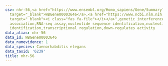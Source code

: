 ```yaml
---
csv: nhr-56,<a href="https://www.ensembl.org/Homo_sapiens/Gene/Summary?db=core;g=WBGene00003646"
  target="_blank">WBGene00003646</a>,<a href="https://www.ncbi.nlm.nih.gov/pubmed/27496166"
  target="_blank"><i class="fas fa-file"></i></a>",genetic interference,functional
  association,RNA-seq assay,nucleotide sequence identification,nucleotide sequence
  identification,transcriptional regulation,down-regulates activity
data_alias: nhr-56
data_id: WBGene00003646
data_numevidence: 1
data_species: Caenorhabditis elegans
data_taxid: '6239'
title: nhr-56
---
```

